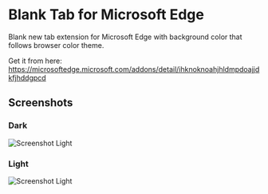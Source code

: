 # Blank Tab for Microsoft Edge
Blank new tab extension for Microsoft Edge with background color that follows browser color theme.

Get it from here: https://microsoftedge.microsoft.com/addons/detail/ihknoknoahjhldmpdoajjdkfjhddgpcd

## Screenshots

### Dark
![Screenshot Light](https://raw.githubusercontent.com/zmni/MSEdge-BlankTab/master/images/screenshot-dark.png)

### Light
![Screenshot Light](https://raw.githubusercontent.com/zmni/MSEdge-BlankTab/master/images/screenshot-light.png)

